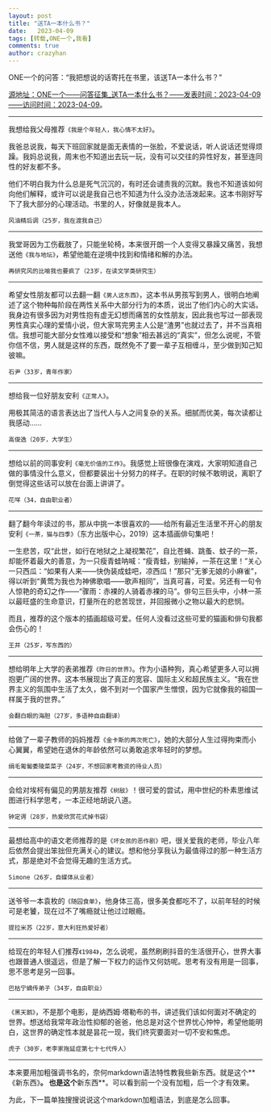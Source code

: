 ```yaml
---
layout: post
title: "送TA一本什么书？"
date:   2023-04-09
tags: [转载,ONE一个,我看]
comments: true
author: crazyhan
---
```


ONE一个的问答：“我把想说的话寄托在书里，该送TA一本什么书？”

<!-- more -->

[源地址：ONE一个——问答征集_送TA一本什么书？——发表时间：2023-04-09——访问时间：2023-04-09](http://wufazhuce.com/question/3746)。

---

我想给我父母推荐`《我是个年轻人，我心情不太好》`。

我爸总说我，每天下班回家就是面无表情的一张脸，不爱说话，听人说话还觉得烦躁。我妈总说我，周末也不知道出去玩一玩，没有可以交往的异性好友，甚至连同性的好友都不多。

他们不明白我为什么总是死气沉沉的，有时还会谴责我的沉默。我也不知道该如何向他们解释，或许可以说是我自己也不知道为什么没办法活泼起来。这本书刚好写下了我大部分的心理活动。书里的人，好像就是我本人。

`风油精后调（25岁，我在渡我自己）`

---

我堂哥因为工伤截肢了，只能坐轮椅，本来很开朗一个人变得又暴躁又痛苦，我想送他`《我与地坛》`，希望他能在逆境中找到和情绪和解的办法。

`再研究风的比喻我也要疯了（23岁，在读文学类研究生）`

---

希望女性朋友都可以去翻一翻`《男人这东西》`，这本书从男孩写到男人，很明白地阐述了这个物种每阶段在两性关系中大部分行为的本质，说出了他们内心的大实话。我身边有很多因为对男性抱有虚无幻想而痛苦的女性朋友，因此我也写过一部表现男性真实心理的爱情小说，但大家骂完男主人公是“渣男”也就过去了，并不当真相信。我想可能大部分女性难以接受和“想象”相去甚远的“真实”，但怎么说呢，不管你信不信，男人就是这样的东西，既然免不了要一辈子互相缠斗，至少做到知己知彼嘛。

`石尹（33岁，青年作家）`

---

想给我一位好朋友安利`《正常人》`。

用极其简洁的语言表达出了当代人与人之间复杂的关系。细腻而优美，每次读都让我感动……

`高俊逸（20岁，大学生）`

---

想给以前的同事安利`《毫无价值的工作》`。我感觉上班很像在演戏，大家明知道自己做的事情没什么意义，但都要装出十分努力的样子。在职的时候不敢明说，离职了倒觉得这些话可以放在台面上讲讲了。

`花咩（34，自由职业者）`

---

翻了翻今年读过的书，那从中挑一本很喜欢的——给所有最近生活里不开心的朋友安利`《一茶，猫与四季》`（东方出版中心，2019）这本插画俳句集吧！

一生悲苦，叹“此世，如行在地狱之上凝视繁花”，自比苍蝇、跳蚤、蚊子的一茶，却能怀着最大的善意，为一只瘦青蛙呐喊：“瘦青蛙，别输掉，一茶在这里！”关心一只西瓜：“如果有人来——快伪装成蛙吧，凉西瓜！”那只“无爹无娘的小麻雀”，得以听到“黄莺为我也为神佛歌唱——歌声相同”，当真可喜，可爱。另还有一句令人惊艳的奇幻之作——“骤雨：赤裸的人骑着赤裸的马”。俳句三巨头中，小林一茶以最旺盛的生命意识，打量所在的悲苦现世，并回报微小之物以最大的悲悯。

而且，推荐的这个版本的插画超级可爱。任何人没看过这些可爱的猫画和俳句我都会伤心的！

`王井（25岁，写东西的）`

---

想给明年上大学的表弟推荐`《昨日的世界》`。作为小语种狗，真心希望更多人可以拥抱更广阔的世界。这本书展现出了真正的宽容、国际主义和超民族主义。“我在世界主义的氛围中生活了太久，做不到对一个国家产生憎恨，因为它就像我的祖国一样属于我的世界。”

`会翻白眼的海胆（27岁，多语种自由翻译）`

---

给做了一辈子教师的妈妈推荐`《金卡斯的两次死亡》`，她的大部分人生过得拘束而小心翼翼，希望她在退休的年龄依然可以勇敢追求年轻时的梦想。

`绢毛匍匐委陵菜菜子（24岁，不想回家考教资的待业人员）`

---

会给对埃柯有偏见的男朋友推荐`《树敌》`！很可爱的尝试，用中世纪的朴素思维试图进行科学思考，一本正经地胡说八道。

`钟定谔（28岁，热爱欣赏花式掉书袋）`

---

最想给高中的语文老师推荐的是`《坏女孩的恶作剧》`吧，很关爱我的老师，毕业八年后依然会提出笨拙但充满关心的建议。想和他分享我认为最值得过的那一种生活方式，那是绝对不会觉得无趣的生活方式。

`Simone（26岁，自媒体从业者）`

---

送爷爷一本袁枚的`《随园食单》`，他身体三高，很多美食都吃不了，以前年轻的时候可是老饕，现在过不了嘴瘾就让他过过眼瘾。

`提拉米苏（22岁，意大利狂热爱好者）`

---

给现在的年轻人们推荐`《1984》`，怎么说呢，虽然刷刷抖音的生活很开心，世界大事也跟普通人很遥远，但是了解一下权力的运作又何妨呢。思考有没有用是一回事，思不思考是另一回事。

`巴枯宁嫡传弟子（34岁，自由职业）`

---

`《黑天鹅》`，不是那个电影，是纳西姆·塔勒布的书，讲述我们该如何面对不确定的世界。想送给我常年政治性抑郁的爸爸，他总是对这个世界忧心忡忡，希望他能明白，这世界的确定性本就是昙花一现，我们终究要面对一切不安和焦虑。

`虎子（30岁，老李家拖延症第七十七代传人）`

---
本来要用加粗强调书名的，奈何markdown语法特性教我些新东西。就是这个**《新东西》**。
也是这个**新东西**。可以看到前一个没有加粗，后一个才有效果。

为此，下一篇单独搜搜说说这个markdown加粗语法，到底是怎么回事。
